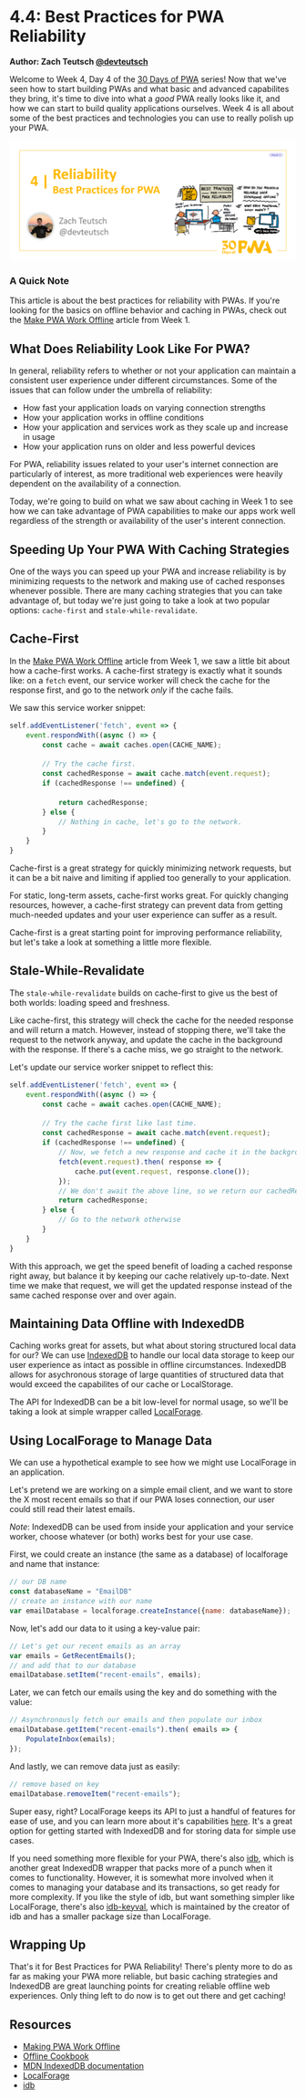 # 4.4: Best Practices for PWA Reliability

**Author: Zach Teutsch [@devteutsch](https://twitter.com/devteutsch)**

Welcome to Week 4, Day 4 of the [30 Days of PWA](https://aka.ms/learn-pwa/30Days-blog) series! Now that we've seen how to start building PWAs and what basic and advanced capabilites they bring, it's time to dive into what a _good_ PWA really looks like it, and how we can start to build quality applications ourselves. Week 4 is all about some of the best practices and technologies you can use to really polish up your PWA.

![Placeholder Banner Only. Replace when final assets ready.](_media/day4.png)

### A Quick Note
This article is about the best practices for reliability with PWAs. If you're looking for the basics on offline behavior and caching in PWAs, check out the [Make PWA Work Offline](../core-concepts/05.md) article from Week 1.

## What Does Reliability Look Like For PWA?
In general, reliability refers to whether or not your application can maintain a consistent user experience under different circumstances. Some of the issues that can follow under the umbrella of reliability:
* How fast your application loads on varying connection strengths
* How your application works in offline conditions
* How your application and services work as they scale up and increase in usage
* How your application runs on older and less powerful devices

For PWA, reliability issues related to your user's internet connection are particularly of interest, as more traditional web experiences were heavily dependent on the availability of a connection. 

Today, we're going to build on what we saw about caching in Week 1 to see how we can take advantage of PWA capabilities to make our apps work well regardless of the strength or availability of the user's interent connection.

## Speeding Up Your PWA With Caching Strategies
One of the ways you can speed up your PWA and increase reliability is by minimizing requests to the network and making use of cached responses whenever possible. There are many caching strategies that you can take advantage of, but today we're just going to take a look at two popular options: `cache-first` and `stale-while-revalidate`.

## Cache-First
In the [Make PWA Work Offline](../core-concepts/05.md) article from Week 1, we saw a little bit about how a cache-first works. A cache-first strategy is exactly what it sounds like: on a `fetch` event, our service worker will check the cache for the response first, and go to the network _only_ if the cache fails.

We saw this service worker snippet:
```javascript
self.addEventListener('fetch', event => {
    event.respondWith((async () => {
        const cache = await caches.open(CACHE_NAME);

        // Try the cache first.
        const cachedResponse = await cache.match(event.request);
        if (cachedResponse !== undefined) {
            
            return cachedResponse;
        } else {
            // Nothing in cache, let's go to the network.
        }
    }
}
```

Cache-first is a great strategy for quickly minimizing network requests, but it can be a bit naive and limiting if applied too generally to your application.

For static, long-term assets, cache-first works great. For quickly changing resources, however, a cache-first strategy can prevent data from getting much-needed updates and your user experience can suffer as a result.

Cache-first is a great starting point for improving performance reliability, but let's take a look at something a little more flexible.

## Stale-While-Revalidate
The `stale-while-revalidate` builds on cache-first to give us the best of both worlds: loading speed and freshness.

Like cache-first, this strategy will check the cache for the needed response and will return a match. However, instead of stopping there, we'll take the request to the network anyway, and update the cache in the background with the response. If there's a cache miss, we go straight to the network.

Let's update our service worker snippet to reflect this:
```javascript
self.addEventListener('fetch', event => {
    event.respondWith((async () => {
        const cache = await caches.open(CACHE_NAME);

        // Try the cache first like last time.
        const cachedResponse = await cache.match(event.request);
        if (cachedResponse !== undefined) {
            // Now, we fetch a new response and cache it in the background
            fetch(event.request).then( response => {
                cache.put(event.request, response.clone());
            });
            // We don't await the above line, so we return our cachedResponse right away
            return cachedResponse;
        } else {
            // Go to the network otherwise
        }
    }
}
```

With this approach, we get the speed benefit of loading a cached response right away, but balance it by keeping our cache relatively up-to-date. Next time we make that request, we will get the updated response instead of the same cached response over and over again.

## Maintaining Data Offline with IndexedDB
Caching works great for assets, but what about storing structured local data for our? We can use [IndexedDB](https://aka.ms/learn-pwa/30days-4.4/developer.mozilla.org/docs/Web/API/IndexedDB_API) to handle our local data storage to keep our user experience as intact as possible in offline circumstances. IndexedDB allows for asychronous storage of large quantities of structured data that would exceed the capabilites of our cache or LocalStorage. 

The API for IndexedDB can be a bit low-level for normal usage, so we'll be taking a look at simple wrapper called [LocalForage](https://aka.ms/learn-pwa/30days-4.4/localforage.github.io/localForage).

## Using LocalForage to Manage Data
We can use a hypothetical example to see how we might use LocalForage in an application.

Let's pretend we are working on a simple email client, and we want to store the X most recent emails so that if our PWA loses connection, our user could still read their latest emails.

_Note_: IndexedDB can be used from inside your application and your service worker, choose whatever (or both) works best for your use case.

First, we could create an instance (the same as a database) of localforage and name that instance:

```javascript
// our DB name
const databaseName = "EmailDB"
// create an instance with our name
var emailDatabase = localforage.createInstance({name: databaseName});
```

Now, let's add our data to it using a key-value pair:

```javascript
// Let's get our recent emails as an array
var emails = GetRecentEmails();
// and add that to our database
emailDatabase.setItem("recent-emails", emails);
```

Later, we can fetch our emails using the key and do something with the value:

```javascript
// Asynchronously fetch our emails and then populate our inbox
emailDatabase.getItem("recent-emails").then( emails => {
    PopulateInbox(emails);
});
```
And lastly, we can remove data just as easily:
```javascript
// remove based on key
emailDatabase.removeItem("recent-emails");
```

Super easy, right? LocalForage keeps its API to just a handful of features for ease of use, and you can learn more about it's capabilities [here](https://aka.ms/learn-pwa/30days-4.4/localforage.github.io/localForage). It's a great option for getting started with IndexedDB and for storing data for simple use cases.

If you need something more flexible for your PWA, there's also [idb](https://aka.ms/learn-pwa/30days-4.4/github.com/jakearchibald/idb), which is another great IndexedDB wrapper that packs  more of a punch when it comes to functionality. However, it is somewhat more involved when it comes to managing your database and its transactions, so get ready for more complexity. If you like the style of idb, but want something simpler like LocalForage, there's also [idb-keyval](https://github.com/jakearchibald/idb-keyval), which is maintained by the creator of idb and has a smaller package size than LocalForage.

## Wrapping Up
That's it for Best Practices for PWA Reliability! There's plenty more to do as far as making your PWA more reliable, but basic caching strategies and IndexedDB are great launching points for creating reliable offline web experiences. Only thing left to do now is to get out there and get caching!

## Resources
* [Making PWA Work Offline](../core-concepts/05.md)
* [Offline Cookbook](https://aka.ms/learn-pwa/30days-4.4/web.dev/offline-cookbook)
* [MDN IndexedDB documentation](https://aka.ms/learn-pwa/30days-4.4/developer.mozilla.org/docs/Web/API/IndexedDB_API)
* [LocalForage](https://aka.ms/learn-pwa/30days-4.4/localforage.github.io/localForage)
* [idb](https://aka.ms/learn-pwa/30days-4.4/github.com/jakearchibald/idb)
